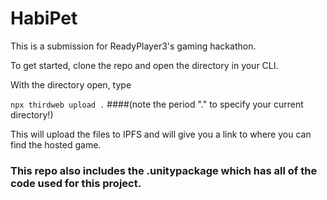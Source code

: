 # HabiPet
This is a submission for ReadyPlayer3's gaming hackathon.


To get started, clone the repo and open the directory in your CLI.

With the directory open, type 

`npx thirdweb upload .`
####(note the period "." to specify your current directory!)

 This will upload the files to IPFS and will give you a link to where you can find the hosted game. 

### This repo also includes the .unitypackage which has all of the code used for this project.

